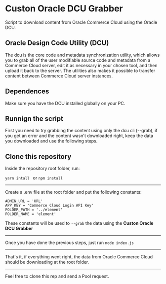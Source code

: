 # Custon Oracle DCU Grabber
 Script to download content from Oracle Commerce Cloud using the Oracle DCU.

## Oracle Design Code Utility (DCU)
The dcu is the core code and metadata synchronization utility, which allows you to grab all of the user modifiable source code and metadata from a Commerce Cloud server, edit it as necessary in your chosen tool, and then upload it back to the server. The utilities also makes it possible to transfer content between Commerce Cloud server instances.

## Dependences
Make sure you have the DCU installed globally on your PC.

## Runnign the script

First you need to try grabbing the content using only the dcu cli (--grab), if you get an error and the content wasn't downloaded right, keep the data you downloaded and use the following steps.

## Clone this repository  

Inside the repository root folder, run:

``` yarn intall  ```
or
``` npm install ```

---  

Create a .env file at the root folder and put the following constants:
```
ADMIN_URL = 'URL'  
APP_KEY = 'Commerce Cloud Login API Key'  
FOLDER_PATH = '../element'  
FOLDER_NAME = 'element'
```
These constants will be used to ```--grab``` the data using the **Custon Oracle DCU Grabber**

---

Once you have done the previous steps, just run ` node index.js `

---

That's it, if everything went right, the data from Oracle Commerce Cloud should be downloading at the root folder.

---

Feel free to clone this rep and send a Pool request.